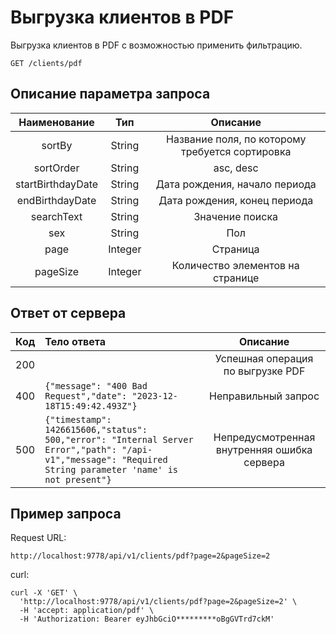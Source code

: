 # Выгрузка клиентов в PDF
Выгрузка клиентов в PDF с возможностью применить фильтрацию.
```
GET /clients/pdf
```
## Описание параметра запроса
|    Наименование    |   Тип   |                    Описание                     |
|:------------------:|:-------:|:-----------------------------------------------:|
|       sortBy       | String  | Название поля, по которому требуется сортировка |
|     sortOrder      | String  |                    asc, desc                    |
| startBirthdayDate  | String  |          Дата рождения, начало периода          |
|  endBirthdayDate   | String  |          Дата рождения, конец периода           |
|     searchText     | String  |                 Значение поиска                 |
|        sex         | String  |                      Пол                        |
|        page        | Integer |                    Страница                     |
|      pageSize      | Integer |        Количество элементов на странице         |

## Ответ от сервера
| Код | Тело ответа                                                                                                                                                   |                  Описание                   |
|:---:|:--------------------------------------------------------------------------------------------------------------------------------------------------------------|:-------------------------------------------:|
| 200 |                                                                                                                                                        |     Успешная операция по выгрузке PDF       |
| 400 | ```{"message": "400 Bad Request","date": "2023-12-18T15:49:42.493Z"}```                                                                                       |             Неправильный запрос             |
| 500 | ```{"timestamp": 1426615606,"status": 500,"error": "Internal Server Error","path": "/api-v1","message": "Required String parameter 'name' is not present"}``` | Непредусмотренная внутренняя ошибка сервера |
## Пример запроса
Request URL:
```
http://localhost:9778/api/v1/clients/pdf?page=2&pageSize=2
```
curl:
```
curl -X 'GET' \
  'http://localhost:9778/api/v1/clients/pdf?page=2&pageSize=2' \
  -H 'accept: application/pdf' \
  -H 'Authorization: Bearer eyJhbGciO*********oBgGVTrd7ckM'
```